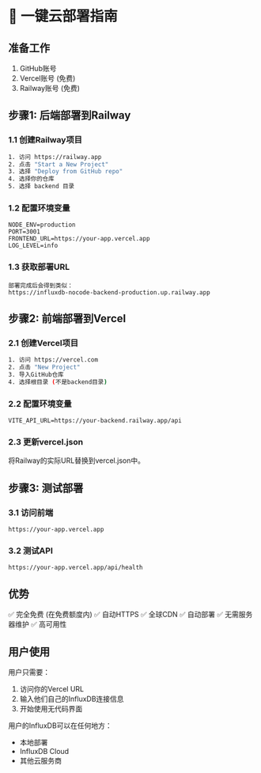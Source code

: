 # 🚀 一键云部署指南

## 准备工作
1. GitHub账号
2. Vercel账号 (免费)
3. Railway账号 (免费)

## 步骤1: 后端部署到Railway

### 1.1 创建Railway项目
```bash
1. 访问 https://railway.app
2. 点击 "Start a New Project"
3. 选择 "Deploy from GitHub repo"
4. 选择你的仓库
5. 选择 backend 目录
```

### 1.2 配置环境变量
```
NODE_ENV=production
PORT=3001
FRONTEND_URL=https://your-app.vercel.app
LOG_LEVEL=info
```

### 1.3 获取部署URL
```
部署完成后会得到类似：
https://influxdb-nocode-backend-production.up.railway.app
```

## 步骤2: 前端部署到Vercel

### 2.1 创建Vercel项目
```bash
1. 访问 https://vercel.com
2. 点击 "New Project"
3. 导入GitHub仓库
4. 选择根目录 (不是backend目录)
```

### 2.2 配置环境变量
```
VITE_API_URL=https://your-backend.railway.app/api
```

### 2.3 更新vercel.json
将Railway的实际URL替换到vercel.json中。

## 步骤3: 测试部署

### 3.1 访问前端
```
https://your-app.vercel.app
```

### 3.2 测试API
```
https://your-app.vercel.app/api/health
```

## 优势
✅ 完全免费 (在免费额度内)
✅ 自动HTTPS
✅ 全球CDN
✅ 自动部署
✅ 无需服务器维护
✅ 高可用性

## 用户使用
用户只需要：
1. 访问你的Vercel URL
2. 输入他们自己的InfluxDB连接信息
3. 开始使用无代码界面

用户的InfluxDB可以在任何地方：
- 本地部署
- InfluxDB Cloud
- 其他云服务商
